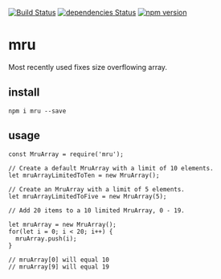 [![Build Status](https://travis-ci.org/dsandor/fauxmojs.svg?branch=master)](https://travis-ci.org/dsandor/mru)
[![dependencies Status](https://david-dm.org/dsandor/mru/status.svg)](https://david-dm.org/dsandor/mru)
[![npm version](https://badge.fury.io/js/fauxmojs.svg)](https://badge.fury.io/js/mru)

# mru
Most recently used fixes size overflowing array.

## install

```
npm i mru --save
```

## usage

```
const MruArray = require('mru');

// Create a default MruArray with a limit of 10 elements.
let mruArrayLimitedToTen = new MruArray();

// Create an MruArray with a limit of 5 elements.
let mruArrayLimitedToFive = new MruArray(5);

// Add 20 items to a 10 limited MruArray, 0 - 19.

let mruArray = new MruArray();
for(let i = 0; i < 20; i++) {
  mruArray.push(i);
}

// mruArray[0] will equal 10
// mruArray[9] will equal 19
```
